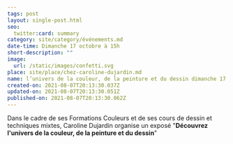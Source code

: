 ```yaml
---
tags: post
layout: single-post.html
seo:
  twitter:card: summary
category: site/category/événements.md
date-time: Dimanche 17 octobre à 15h
short-description: ""
image:
  url: /static/images/confetti.svg
place: site/place/chez-caroline-dujardin.md
name: l’univers de la couleur, de la peinture et du dessin dimanche 17 oct à 15h
created-on: 2021-08-07T20:13:30.037Z
updated-on: 2021-08-07T20:13:30.051Z
published-on: 2021-08-07T20:13:30.062Z
---
```

<!--StartFragment-->

Dans le cadre de ses Formations Couleurs et de ses cours de dessin et techniques mixtes, Caroline Dujardin organise un exposé "**Découvrez l'univers de la couleur, de la peinture et du dessin**"

 

<!--EndFragment-->